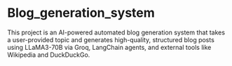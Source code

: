 # Blog_generation_system
This project is an AI-powered automated blog generation system that takes a user-provided topic and generates high-quality, structured blog posts using LLaMA3-70B via Groq, LangChain agents, and external tools like Wikipedia and DuckDuckGo.
